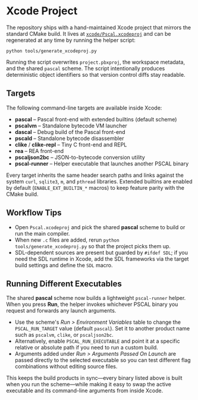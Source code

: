 # Xcode Project

The repository ships with a hand-maintained Xcode project that mirrors the
standard CMake build.  It lives at [`xcode/Pscal.xcodeproj`](../xcode/Pscal.xcodeproj)
and can be regenerated at any time by running the helper script:

```
python tools/generate_xcodeproj.py
```

Running the script overwrites `project.pbxproj`, the workspace metadata, and the
shared `pascal` scheme.  The script intentionally produces deterministic object
identifiers so that version control diffs stay readable.

## Targets

The following command-line targets are available inside Xcode:

- **pascal** – Pascal front-end with extended builtins (default scheme)
- **pscalvm** – Standalone bytecode VM launcher
- **dascal** – Debug build of the Pascal front-end
- **pscald** – Standalone bytecode disassembler
- **clike** / **clike-repl** – Tiny C front-end and REPL
- **rea** – REA front-end
- **pscaljson2bc** – JSON-to-bytecode conversion utility
- **pscal-runner** – Helper executable that launches another PSCAL binary

Every target inherits the same header search paths and links against the system
`curl`, `sqlite3`, `m`, and `pthread` libraries.  Extended builtins are enabled
by default (`ENABLE_EXT_BUILTIN_*` macros) to keep feature parity with the
CMake build.

## Workflow Tips

- Open `Pscal.xcodeproj` and pick the shared **pascal** scheme to build or run
  the main compiler.
- When new `.c` files are added, rerun `python tools/generate_xcodeproj.py`
  so that the project picks them up.
- SDL-dependent sources are present but guarded by `#ifdef SDL`; if you need the
  SDL runtime in Xcode, add the SDL frameworks via the target build settings and
  define the `SDL` macro.

## Running Different Executables

The shared **pascal** scheme now builds a lightweight `pscal-runner` helper.
When you press **Run**, the helper invokes whichever PSCAL binary you request
and forwards any launch arguments.

- Use the scheme's *Run > Environment Variables* table to change the
  `PSCAL_RUN_TARGET` value (default `pascal`). Set it to another product name
  such as `pscalvm`, `clike`, or `pscaljson2bc`.
- Alternatively, enable `PSCAL_RUN_EXECUTABLE` and point it at a specific
  relative or absolute path if you need to run a custom build.
- Arguments added under *Run > Arguments Passed On Launch* are passed directly
  to the selected executable so you can test different flag combinations
  without editing source files.

This keeps the build products in sync—every binary listed above is built when
you run the scheme—while making it easy to swap the active executable and its
command-line arguments from inside Xcode.
